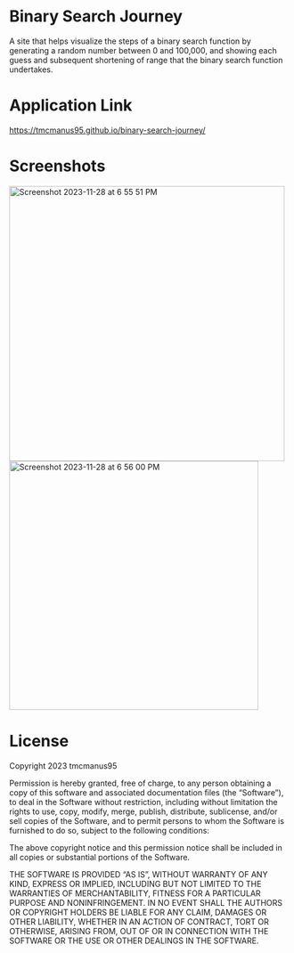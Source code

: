 # Binary Search Journey
A site that helps visualize the steps of a binary search function by generating a random number between 0 and 100,000, and showing each guess and subsequent shortening of range that the binary search function undertakes. 

# Application Link 

https://tmcmanus95.github.io/binary-search-journey/

# Screenshots

<img width="494" alt="Screenshot 2023-11-28 at 6 55 51 PM" src="https://github.com/tmcmanus95/binary-search-journey/assets/122508345/0f253654-5d26-4031-928d-fc2fa9c7805b">

<img width="447" alt="Screenshot 2023-11-28 at 6 56 00 PM" src="https://github.com/tmcmanus95/binary-search-journey/assets/122508345/c4144b93-1567-425c-9eff-cb3e1ff634cd">

# License 

Copyright 2023 tmcmanus95

Permission is hereby granted, free of charge, to any person obtaining a copy of this software and associated documentation files (the “Software”), to deal in the Software without restriction, including without limitation the rights to use, copy, modify, merge, publish, distribute, sublicense, and/or sell copies of the Software, and to permit persons to whom the Software is furnished to do so, subject to the following conditions:

The above copyright notice and this permission notice shall be included in all copies or substantial portions of the Software.

THE SOFTWARE IS PROVIDED “AS IS”, WITHOUT WARRANTY OF ANY KIND, EXPRESS OR IMPLIED, INCLUDING BUT NOT LIMITED TO THE WARRANTIES OF MERCHANTABILITY, FITNESS FOR A PARTICULAR PURPOSE AND NONINFRINGEMENT. IN NO EVENT SHALL THE AUTHORS OR COPYRIGHT HOLDERS BE LIABLE FOR ANY CLAIM, DAMAGES OR OTHER LIABILITY, WHETHER IN AN ACTION OF CONTRACT, TORT OR OTHERWISE, ARISING FROM, OUT OF OR IN CONNECTION WITH THE SOFTWARE OR THE USE OR OTHER DEALINGS IN THE SOFTWARE.
